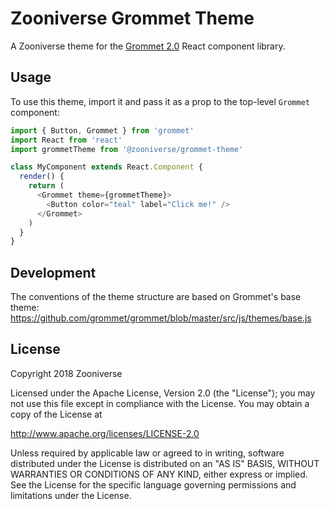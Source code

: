 # Zooniverse Grommet Theme

A Zooniverse theme for the [Grommet 2.0](https://grommet.github.io/) React component library.

## Usage

To use this theme, import it and pass it as a prop to the top-level `Grommet` component:

```javascript
import { Button, Grommet } from 'grommet'
import React from 'react'
import grommetTheme from '@zooniverse/grommet-theme'

class MyComponent extends React.Component {
  render() {
    return (
      <Grommet theme={grommetTheme}>
        <Button color="teal" label="Click me!" />
      </Grommet>
    )
  }
}
```

## Development

The conventions of the theme structure are based on Grommet's base theme: https://github.com/grommet/grommet/blob/master/src/js/themes/base.js

## License

Copyright 2018 Zooniverse

Licensed under the Apache License, Version 2.0 (the "License");
you may not use this file except in compliance with the License.
You may obtain a copy of the License at

http://www.apache.org/licenses/LICENSE-2.0

Unless required by applicable law or agreed to in writing, software
distributed under the License is distributed on an "AS IS" BASIS,
WITHOUT WARRANTIES OR CONDITIONS OF ANY KIND, either express or implied.
See the License for the specific language governing permissions and
limitations under the License.
